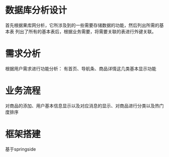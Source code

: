 数据库分析设计
=======
首先根据果库网分析，它所涉及到的一些需要存储数据的功能，然后列出所需的基本表
列出了所有的基本表后，根据业务需要，将需要关联的表进行外键关联。

需求分析
======
根据用户需求进行功能分析：
  有首页、导航条、商品详情这几类基本显示功能

业务流程
======
对商品的添加、用户基本信息显示以及对应消息的显示、对商品进行分类以及热门度排序

框架搭建
=======
基于springside
